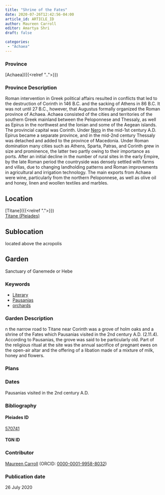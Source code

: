 ```yaml
---
title: "Shrine of the Fates"
date: 2020-07-26T12:42:56-04:00
article_id: ARTICLE_ID
author: Maureen Carroll
editor: Amartya Shri
draft: false

categories:
 - "Achaea"
---
```


### Province

[Achaea]({{<relref "..">}})

### Province Description

Roman intervention in Greek political affairs resulted in conflicts that led to the destruction of Corinth in 146 B.C. and the sacking of Athens in 86 B.C. It was not until 27 B.C., however, that Augustus formally organized the Roman province of Achaea. Achaea consisted of the cities and territories of the southern Greek mainland between the Peloponnese and Thessaly, as well as Epirus in the northwest and the Ionian and some of the Aegean islands.
The provincial capital was Corinth. Under [Nero](link) in the mid-1st century A.D. Epirus became a separate province, and in the mid-2nd century Thessaly was detached and added to the province of Macedonia. Under Roman domination many cities such as Athens, Sparta, Patras, and Corinth grew in size and prominence, the latter two partly owing to their importance as ports.  After an initial decline in the number of rural sites in the early Empire, by the late Roman period the countryside was densely settled with farms and villas, due to changing landholding patterns and Roman improvements in agricultural and irrigation technology. The main exports from Achaea were wine, particularly from the northern Peloponnese, as well as olive oil and honey, linen and woollen textiles and marbles.

## Location


[Titane]({{<relref ".">}}) \
[Titane (Pleiades)](https://pleiades.stoa.org/places/570741)


<!--### Location Description-->

<!-- LEAVE THIS BLANK FOR NOW -->

## Sublocation

located above the acropolis

<!--### Sublocation Description-->

<!-- DESCRIPTION -->

## Garden

Sanctuary of Ganemede or Hebe

### Keywords

- [Literary](#)
- [Pausanias](https://catalog.perseus.org/cite-collections/authors/urn:cite:perseus:author.1054.1)
- [orchards](http://vocab.getty.edu/page/aat/300008890)


### Garden Description

n the narrow road to Titane near Corinth was a grove of holm oaks and a shrine of the Fates which Pausanias visited in the 2nd century A.D. (2.11.4). According to Pausanias, the grove was said to be particularly old.  Part of the religious ritual at the site was the annual sacrifice of pregnant ewes on the open-air altar and the offering of a libation made of a mixture of milk, honey and flowers.

<!--### Maps-->

<!--
OLD WAY (DO NOT USE)
![alt_text](../../images/image_name.ext)
*CAPTION*

NEW WAY ↓↓↓↓
{{< figure src="../../images/image_name.ext" alt="ALT_TEXT" title="CAPTION" >}}
-->

### Plans

<!--
OLD WAY (DO NOT USE)
![alt_text](../../images/image_name.ext)
*CAPTION*

NEW WAY ↓↓↓↓
{{< figure src="../../images/image_name.ext" alt="ALT_TEXT" title="CAPTION" >}}
-->

<!--### Images-->

<!--
OLD WAY (DO NOT USE)
![alt_text](../../images/image_name.ext)
*CAPTION*

NEW WAY ↓↓↓↓
{{< figure src="../../images/image_name.ext" alt="ALT_TEXT" title="CAPTION" >}}
-->

### Dates

Pausanias visited in the 2nd century A.D.

### Bibliography

<!--
- BIB_ENTRY [(worldcat)](WORLDCAT_LINK_URL)
-->

<!--#### Periodo ID-->

<!-- [PERIODO_ID](https://pleiades.stoa.org/places/PLEIADES_ID) -->

#### Pleiades ID

[570741](https://pleiades.stoa.org/places/570741)

#### TGN ID



### Contributor

[Maureen Carroll](link) (ORCID: [0000-0001-9958-8032](https://orcid.org/0000-0001-9958-8032))

### Publication date

26 July 2020

<!--### Related articles-->

<!-- Links to other related articles. Leave blank for now -->
